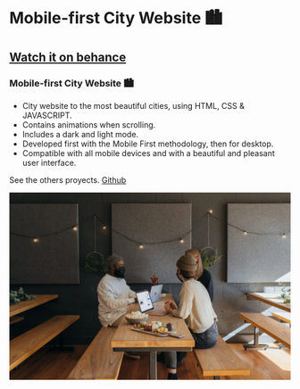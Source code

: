 # Mobile-first City Website 🏙
## [Watch it on behance](https://youtu.be/YzRDHxbw1RU)
###  Mobile-first City Website 🏙

- City website to the most beautiful cities, using HTML, CSS & JAVASCRIPT.
- Contains animations when scrolling.
- Includes a dark and light mode.
- Developed first with the Mobile First methodology, then for desktop.
- Compatible with all mobile devices and with a beautiful and pleasant user interface.

See the others proyects. [Github](https://github.com/noesrafa)

![cities-website](/preview.jpg)